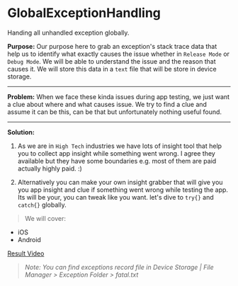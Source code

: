 # GlobalExceptionHandling
Handing all unhandled exception globally.

**Purpose:** Our purpose here to grab an exception's stack trace data that help us to identify what exactly causes the issue whether in `Release Mode` or `Debug Mode`. We will be able to understand the issue and the reason that causes it. We will store this data in a `text` file that will be store in device storage.

----------


**Problem:** When we face these kinda issues during app testing, we just want a clue about where and what causes issue. We try to find a clue and assume it can be this, can be that but unfortunately nothing useful found.

----------

**Solution:**

1. As we are in `High Tech` industries we have lots of insight tool that help you to collect app insight while something went wrong. I agree they available but they have some boundaries e.g. most of them are paid actually highly paid. :)

2. Alternatively you can make your own insight grabber that will give you you app insight and clue if something went wrong while testing the app. Its will be your, you can tweak like you want. let's dive to `try{}` and `catch{}` globally.

>We will cover:

 - iOS
 - Android
 
[Result Video](http://screencast.com/t/hVkhzzucnlw)

>*Note: You can find exceptions record file in Device Storage | File Manager > Exception Folder > fatal.txt*




